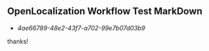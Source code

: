 ## OpenLocalization Workflow Test MarkDown
* *4ae66789-48e2-43f7-a702-99e7b07d03b9*
 
thanks!

<!--HONumber=Feb17_HO2-->


